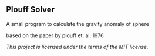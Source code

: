 ## Plouff Solver ##
A small program to calculate the gravity anomaly of sphere 

based on the paper by plouff et. al. 1976

*This project is licensed under the terms of the MIT license.*


